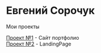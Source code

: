 # Евгений Сорочук
Мои проекты

[Проект №1](https://portfoliolayout1.000webhostapp.com/index.html "Описание") - Сайт портфолио  
[Проект №2](https://evgenysor.github.io/dist2/ "Описание") - LandingPage  
